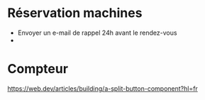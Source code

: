 # Réservation machines
- Envoyer un e-mail de rappel 24h avant le rendez-vous
-

# Compteur
https://web.dev/articles/building/a-split-button-component?hl=fr
